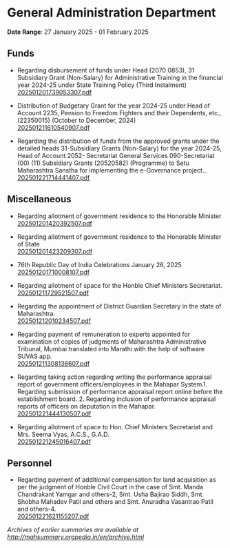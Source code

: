 # General Administration Department

**Date Range**: 27 January 2025 - 01 February 2025


## Funds
- Regarding disbursement of funds under Head (2070 0853), 31 Subsidiary Grant (Non-Salary) for Administrative Training in the financial year 2024-25 under State Training Policy (Third Instalment)\
  [202501201739053307.pdf](https://gr.maharashtra.gov.in/Site/Upload/Government%20Resolutions/English/202501201739053307.pdf)

- Distribution of Budgetary Grant for the year 2024-25 under Head of Account 2235, Pension to Freedom Fighters and their Dependents, etc., (22350015) (October to December, 2024)\
  [202501211610540907.pdf](https://gr.maharashtra.gov.in/Site/Upload/Government%20Resolutions/English/202501211610540907.pdf)

- Regarding the distribution of funds from the approved grants under the detailed heads 31-Subsidiary Grants (Non-Salary) for the year 2024-25, Head of Account 2052- Secretariat General Services 090-Secretariat (00) (11) Subsidiary Grants (20520582) (Programme) to Setu Maharashtra Sanstha for implementing the e-Governance project...\
  [202501221714441407.pdf](https://gr.maharashtra.gov.in/Site/Upload/Government%20Resolutions/English/202501221714441407.pdf)

## Miscellaneous
- Regarding allotment of government residence to the Honorable Minister\
  [202501201420392507.pdf](https://gr.maharashtra.gov.in/Site/Upload/Government%20Resolutions/English/202501201420392507.pdf)

- Regarding allotment of government residence to the Honorable Minister of State\
  [202501201423209307.pdf](https://gr.maharashtra.gov.in/Site/Upload/Government%20Resolutions/English/202501201423209307.pdf)

- 76th Republic Day of India Celebrations January 26, 2025\
  [202501201710008107.pdf](https://gr.maharashtra.gov.in/Site/Upload/Government%20Resolutions/English/202501201710008107.pdf)

- Regarding allotment of space for the Honble Chief Ministers Secretariat.\
  [202501211729521507.pdf](https://gr.maharashtra.gov.in/Site/Upload/Government%20Resolutions/English/202501211729521507.pdf)

- Regarding the appointment of District Guardian Secretary in the state of Maharashtra.\
  [202501212010234507.pdf](https://gr.maharashtra.gov.in/Site/Upload/Government%20Resolutions/English/202501212010234507.pdf)

- Regarding payment of remuneration to experts appointed for examination of copies of judgments of Maharashtra Administrative Tribunal, Mumbai translated into Marathi with the help of software SUVAS app.\
  [202501211308136607.pdf](https://gr.maharashtra.gov.in/Site/Upload/Government%20Resolutions/English/202501211308136607.pdf)

- Regarding taking action regarding writing the performance appraisal report of government officers/employees in the Mahapar System.1. Regarding submission of performance appraisal report online before the establishment board. 2. Regarding inclusion of performance appraisal reports of officers on deputation in the Mahapar.\
  [202501221444130507.pdf](https://gr.maharashtra.gov.in/Site/Upload/Government%20Resolutions/English/202501221444130507.pdf)

- Regarding allotment of space to Hon. Chief Ministers Secretariat and Mrs. Seema Vyas, A.C.S., G.A.D.\
  [202501221245016407.pdf](https://gr.maharashtra.gov.in/Site/Upload/Government%20Resolutions/English/202501221245016407.pdf)

## Personnel
- Regarding payment of additional compensation for land acquisition as per the judgment of Honble Civil Court in the case of Smt. Manda Chandrakant Yamgar and others-2, Smt. Usha Bajirao Siddh, Smt. Shobha Mahadev Patil and others and Smt. Anuradha Vasantrao Patil and others-4.\
  [202501221621155207.pdf](https://gr.maharashtra.gov.in/Site/Upload/Government%20Resolutions/English/202501221621155207.pdf)


*Archives of earlier summaries are available at http://mahsummary.orgpedia.in/en/archive.html*